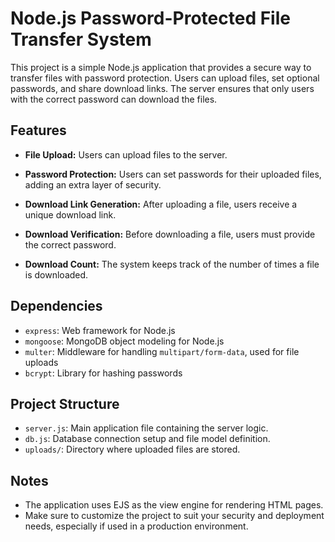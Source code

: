 # Node.js Password-Protected File Transfer System

This project is a simple Node.js application that provides a secure way to transfer files with password protection. Users can upload files, set optional passwords, and share download links. The server ensures that only users with the correct password can download the files.

## Features

- **File Upload:** Users can upload files to the server.

- **Password Protection:** Users can set passwords for their uploaded files, adding an extra layer of security.

- **Download Link Generation:** After uploading a file, users receive a unique download link.

- **Download Verification:** Before downloading a file, users must provide the correct password.

- **Download Count:** The system keeps track of the number of times a file is downloaded.

## Dependencies

- `express`: Web framework for Node.js
- `mongoose`: MongoDB object modeling for Node.js
- `multer`: Middleware for handling `multipart/form-data`, used for file uploads
- `bcrypt`: Library for hashing passwords
 


## Project Structure

- `server.js`: Main application file containing the server logic.
- `db.js`: Database connection setup and file model definition.
- `uploads/`: Directory where uploaded files are stored.

## Notes

- The application uses EJS as the view engine for rendering HTML pages.
- Make sure to customize the project to suit your security and deployment needs, especially if used in a production environment.

